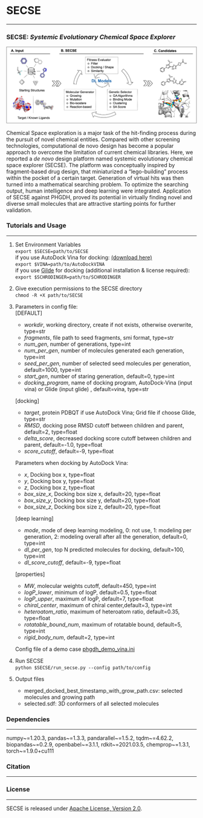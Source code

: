 # **SECSE**

----------------------------
### SECSE: _**S**ystemic **E**volutionary **C**hemical **S**pace **E**xplorer_

![plot](docs/platform.jpg)

Chemical Space exploration is a major task of the hit-finding process during the pursuit of novel chemical entities.
Compared with other screening technologies, computational de novo design has become a popular approach to overcome the
limitation of current chemical libraries. Here, we reported a  _de novo_ design platform named systemic evolutionary
chemical space explorer (SECSE). The platform was conceptually inspired by fragment-based drug design, that miniaturized
a “lego-building” process within the pocket of a certain target. Generation of virtual hits was then turned into a
mathematical searching problem. To optimize the searching output, human intelligence and deep learning were integrated.
Application of SECSE against PHGDH, proved its potential in virtually finding novel and diverse small molecules that are
attractive starting points for further validation.

### Tutorials and Usage

----------------------------

1. Set Environment Variables  
   `export $SECSE=path/to/SECSE`  
   if you use AutoDock Vina for docking:
   [(download here)](https://github.com/ccsb-scripps/AutoDock-Vina/releases)  
   `export $VINA=path/to/AutoDockVINA`  
   if you use [Gilde](https://www.schrodinger.com/products/glide) for docking (additional installation & license
   required):  
   `export $SCHRODINGER=path/to/SCHRODINGER`
2. Give execution permissions to the SECSE directory  
   `chmod -R +X path/to/SECSE`
3. Parameters in config file:  
   [DEFAULT]
    - _workdir_, working directory, create if not exists, otherwise overwrite, type=str
    - _fragments_, file path to seed fragments, smi format, type=str
    - _num_gen_, number of generations, type=int
    - _num_per_gen_, number of molecules generated each generation, type=int
    - _seed_per_gen_, number of selected seed molecules per generation, default=1000, type=int
    - _start_gen_, number of staring generation, default=0, type=int
    - _docking_program_, name of docking program, AutoDock-Vina (input vina) or Glide (input glide) , default=vina,
      type=str

   [docking]
    - _target_, protein PDBQT if use AutoDock Vina; Grid file if choose Glide, type=str
    - _RMSD_, docking pose RMSD cutoff between children and parent, default=2, type=float
    - _delta_score_, decreased docking score cutoff between children and parent, default=-1.0, type=float
    - _score_cutoff_, default=-9, type=float

   Parameters when docking by AutoDock Vina:
    - _x_, Docking box x, type=float
    - _y_, Docking box y, type=float
    - _z_, Docking box z, type=float
    - _box_size_x_, Docking box size x, default=20, type=float
    - _box_size_y_, Docking box size y, default=20, type=float
    - _box_size_z_, Docking box size z, default=20, type=float

   [deep learning]
    - _mode_, mode of deep learning modeling, 0: not use, 1: modeling per generation, 2: modeling overall after all the
      generation, default=0, type=int
    - _dl_per_gen_, top N predicted molecules for docking, default=100, type=int
    - _dl_score_cutoff_, default=-9, type=float

   [properties]
    - _MW_, molecular weights cutoff, default=450, type=int
    - _logP_lower_, minimum of logP, default=0.5, type=float
    - _logP_upper_, maximum of logP, default=7, type=float
    - _chiral_center_, maximum of chiral center,default=3, type=int
    - _heteroatom_ratio_, maximum of heteroatom ratio, default=0.35, type=float
    - _rotatable_bound_num_, maximum of rotatable bound, default=5, type=int
    - _rigid_body_num_, default=2, type=int

   Config file of a demo case [phgdh_demo_vina.ini](demo/phgdh_demo_vina.ini)
4. Run SECSE  
   `python $SECSE/run_secse.py --config path/to/config`
5. Output files
    - merged_docked_best_timestamp_with_grow_path.csv: selected molecules and growing path
    - selected.sdf: 3D conformers of all selected molecules

### Dependencies

-------
numpy~=1.20.3, pandas~=1.3.3, pandarallel~=1.5.2, tqdm~=4.62.2, biopandas~=0.2.9, openbabel~=3.1.1, rdkit~=2021.03.5,
chemprop~=1.3.1, torch~=1.9.0+cu111

### Citation

-------

### License

-------
SECSE is released under [Apache License, Version 2.0](LICENSE.txt).
